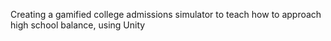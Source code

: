 Creating a gamified college admissions simulator to teach how to approach high school balance, using Unity
